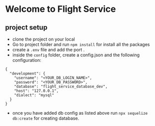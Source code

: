 # Welcome to Flight Service
## project setup
- clone the project on your local
- Go to project folder and run `npm install` for install all the packages
- create a `.env` file and add the port .
- inside the `config` folder, create a config.json and the following configuration:

```
{
  "development": {
    "username": "<YOUR_DB_LOGIN_NAME>",
    "password": "<YOUR_DB_PASSWORD>",
    "database": "flight_service_database_dev",
    "host": "127.0.0.1",
    "dialect": "mysql"
  }
}   

```

- once you have added db config as listed above run `npx sequelize db:create` for creating database.